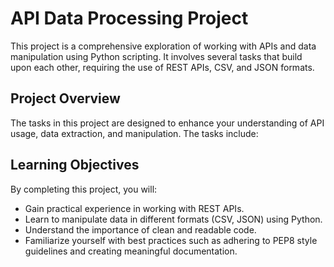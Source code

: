 # API Data Processing Project

This project is a comprehensive exploration of working with APIs and data manipulation using Python scripting. It involves several tasks that build upon each other, requiring the use of REST APIs, CSV, and JSON formats.

## Project Overview

The tasks in this project are designed to enhance your understanding of API usage, data extraction, and manipulation. The tasks include:

## Learning Objectives

By completing this project, you will:

- Gain practical experience in working with REST APIs.
- Learn to manipulate data in different formats (CSV, JSON) using Python.
- Understand the importance of clean and readable code.
- Familiarize yourself with best practices such as adhering to PEP8 style guidelines and creating meaningful documentation.


